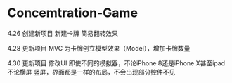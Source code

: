 # Concemtration-Game
4.26 创建新项目 新建卡牌 简易翻转效果

4.28 更新项目 MVC 为卡牌创立模型效果（Model），增加卡牌数量

4.30 更新项目 修改UI 即使不同的模拟器，不论iPhone 8还是iPhone X甚至ipad不论横屏 竖屏，界面都是一样的布局，不会出现部分控件不见
